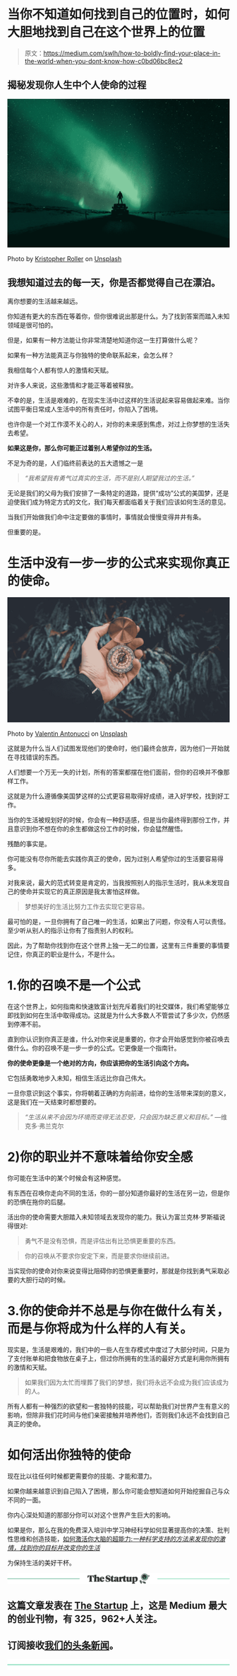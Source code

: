 # 当你不知道如何找到自己的位置时，如何大胆地找到自己在这个世界上的位置

> 原文：<https://medium.com/swlh/how-to-boldly-find-your-place-in-the-world-when-you-dont-know-how-c0bd06bc8ec2>

## 揭秘发现你人生中个人使命的过程

![](img/62d74ac6053c9b40fb31e5d943a9f2fa.png)

Photo by [Kristopher Roller](https://unsplash.com/photos/3SFgixAUnAU?utm_source=unsplash&utm_medium=referral&utm_content=creditCopyText) on [Unsplash](https://unsplash.com/search/photos/destiny?utm_source=unsplash&utm_medium=referral&utm_content=creditCopyText)

## 我想知道过去的每一天，你是否都觉得自己在漂泊。

离你想要的生活越来越远。

你知道有更大的东西在等着你，但你很难说出那是什么。为了找到答案而踏入未知领域是很可怕的。

但是，如果有一种方法能让你非常清楚地知道你这一生打算做什么呢？

如果有一种方法能真正与你独特的使命联系起来，会怎么样？

我相信每个人都有惊人的激情和天赋。

对许多人来说，这些激情和才能正等着被释放。

不幸的是，生活是艰难的，在现实生活中过这样的生活说起来容易做起来难。当你试图平衡日常成人生活中的所有责任时，你陷入了困境。

也许你是一个对工作漠不关心的人，对你的未来感到焦虑，对过上你梦想的生活失去希望。

**如果这是你，那么你可能正过着别人希望你过的生活。**

不足为奇的是，人们临终前表达的五大遗憾之一是

> *“我希望我有勇气过真实的生活，而不是别人期望我过的生活。”*

无论是我们的父母为我们安排了一条特定的道路，提供“成功”公式的美国梦，还是迫使我们成为特定方式的文化，我们每天都面临着关于我们应该如何生活的意见。

当我们开始做我们命中注定要做的事情时，事情就会慢慢变得井井有条。

但重要的是。

# 生活中没有一步一步的公式来实现你真正的使命。

![](img/dfb4c39197ca46c0c8beafb797c417e7.png)

Photo by [Valentin Antonucci](https://unsplash.com/@valentinanto?utm_source=medium&utm_medium=referral) on [Unsplash](https://unsplash.com?utm_source=medium&utm_medium=referral)

这就是为什么当人们试图发现他们的使命时，他们最终会放弃，因为他们一开始就在寻找错误的东西。

人们想要一个万无一失的计划，所有的答案都摆在他们面前，但你的召唤并不像那样工作。

这就是为什么遵循像美国梦这样的公式更容易取得好成绩，进入好学校，找到好工作。

当你的生活被规划好的时候，你会有一种舒适感，但是当你最终得到那份工作，并且意识到你不想在你的余生都做这份工作的时候，你会猛然醒悟。

残酷的事实是。

你可能没有尽你所能去实践你真正的使命，因为过别人希望你过的生活要容易得多。

对我来说，最大的范式转变是肯定的，当我按照别人的指示生活时，我从未发现自己的使命并实现它的真正原因是我太害怕这样做。

> 梦想美好的生活比努力工作去实现它更容易。

最可怕的是，一旦你拥有了自己唯一的生活，如果出了问题，你没有人可以责怪。至少听从别人的指示让你有了指责别人的权利。

因此，为了帮助你找到你在这个世界上独一无二的位置，这里有三件重要的事情要记住，你真正的职业是什么，不是什么。

# 1.你的召唤不是一个公式

在这个世界上，如何指南和快速致富计划充斥着我们的社交媒体，我们希望能够立即找到如何在生活中取得成功。这就是为什么大多数人不管尝试了多少次，仍然感到停滞不前。

直到你认识到你真正是谁，什么对你来说是重要的，你才会开始感觉到你被召唤去做什么。你的召唤不是一步一步的公式。它更像是一个指南针。

**你的使命更像是一个绝对的方向，你应该把你的生活引向这个方向。**

它包括勇敢地步入未知，相信生活远比你自己伟大。

一旦你意识到这个事实，你将朝着正确的方向前进，给你的生活带来深刻的意义，这是我们在一天结束时都想要的。

> *“生活从来不会因为环境而变得无法忍受，只会因为缺乏意义和目标。”* —维克多·弗兰克尔

# 2)你的职业并不意味着给你安全感

你可能在生活中的某个时候会有这种感觉。

有东西在召唤你走向不同的生活，你的一部分知道你最好的生活在另一边，但是你的恐惧在拖你的后腿。

活出你的使命需要大胆踏入未知领域去发现你的能力。我认为富兰克林·罗斯福说得很对:

> 勇气不是没有恐惧，而是评估出有比恐惧更重要的东西。

> 你的召唤从不要求你安定下来，而是要求你继续前进。

当实现你的使命对你来说变得比阻碍你的恐惧更重要时，那就是你找到勇气采取必要的大胆行动的时候。

# 3.你的使命并不总是与你在做什么有关，而是与你将成为什么样的人有关。

现实是，生活是艰难的，我们中的一些人在生存模式中度过了大部分时间，只是为了支付账单和把食物放在桌子上，但过你所拥有的生活的最好方式是利用你所拥有的激情和天赋。

> 如果我们因为太忙而埋葬了我们的梦想，我们将永远不会成为我们应该成为的人。

所有人都有一种强烈的欲望和一套独特的技能，可以帮助我们对世界产生有意义的影响，但除非我们花时间与他们亲密接触并培养他们，否则我们永远不会找到自己真正的使命。

# 如何活出你独特的使命

现在比以往任何时候都更需要你的技能、才能和潜力。

如果你越来越意识到自己陷入了困境，那么你可能会想知道如何开始挖掘自己与众不同的一面。

你内心深处知道的那部分你可以对这个世界产生巨大的影响。

如果是你，那么在我的免费深入培训中学习神经科学如何显著提高你的决策、批判性思维和创造技能，[如何激活你大脑的超能力:*一种科学支持的方法来发现你的激情，找到你的目标并改变你的生活*](https://mailchi.mp/92ca462e034d/neurohacking-masterclass-training-session)

为保持生活的美好干杯。

[![](img/308a8d84fb9b2fab43d66c117fcc4bb4.png)](https://medium.com/swlh)

## 这篇文章发表在 [The Startup](https://medium.com/swlh) 上，这是 Medium 最大的创业刊物，有 325，962+人关注。

## 订阅接收[我们的头条新闻](http://growthsupply.com/the-startup-newsletter/)。

[![](img/b0164736ea17a63403e660de5dedf91a.png)](https://medium.com/swlh)